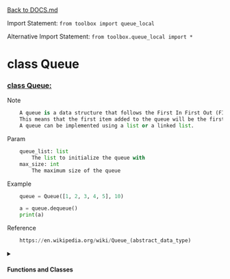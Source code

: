 [Back to DOCS.md](DOCS.md)

Import Statement: `from toolbox import queue_local`

Alternative Import Statement: `from toolbox.queue_local import *`

# class Queue #

### [class Queue:](./../toolbox/queue_local.py#L2) 

Note

```python
    A queue is a data structure that follows the First In First Out (FIFO) principle.
    This means that the first item added to the queue will be the first item removed from the queue.
    A queue can be implemented using a list or a linked list.
```

Param

```python
    queue_list: list
        The list to initialize the queue with
    max_size: int
        The maximum size of the queue
```

Example

```python
    queue = Queue([1, 2, 3, 4, 5], 10)

    a = queue.dequeue()
    print(a)
```

Reference

```python
    https://en.wikipedia.org/wiki/Queue_(abstract_data_type)
```


 <details>
<summary>

#### Functions and Classes

</summary>

# function Queue.init #

### [def __init__(self, queue_list: list = None, max_size: int = None):](./../toolbox/queue_local.py#L30) 

Note

```python
        If the queue_list is not None, then the queue will be initialized with the list
        If the max_size is not None, then the queue will be initialized with the max_size
```

Param

```python
        queue_list: list
            The list to initialize the queue with
        max_size: int
            The maximum size of the queue
```

Return

```python
        None
```

Example

```python
        queue = Queue([1, 2, 3, 4, 5], 10)

        a = queue.dequeue()
        print(a)
```

# function Queue.enqueue #

### [def enqueue(self, item):](./../toolbox/queue_local.py#L61) 

Note

```python
        Adds the item to the end of the queue
```

Param

```python
        item: any
            The item to add to the queue
```

Return

```python
        None
```

Example

```python
        queue = Queue(max_size=10)

        queue.enqueue(1)
        queue.enqueue(2)
        queue.enqueue(3)
        print(queue)
```

# function Queue.dequeue #

### [def dequeue(self):](./../toolbox/queue_local.py#L90) 

Note

```python
        Removes the first item from the queue
```

Param

```python
        None
```

Return

```python
        item: any
            The item that was removed from the queue
```

Example

```python
        queue = Queue(max_size=10)

        queue.enqueue(1)
        queue.enqueue(2)
        queue.enqueue(3)

        a = queue.dequeue()
        print(a)
```

# function Queue.size #

### [def size(self) -> int:](./../toolbox/queue_local.py#L118) 

Note

```python
        Returns the size of the queue
```

Param

```python
        None
```

Return

```python
        size: int
            The size of the queue
```

Example

```python
        queue = Queue(max_size=10)

        queue.enqueue(1)
        queue.enqueue(2)
        queue.enqueue(3)

        print(queue.size())
```

# function Queue.is_empty #

### [def is_empty(self) -> bool:](./../toolbox/queue_local.py#L146) 

Note

```python
        Returns True if the queue is empty, False otherwise
```

Param

```python
        None
```

Return

```python
        is_empty: bool
            True if the queue is empty, False otherwise
```

Example

```python
        queue = Queue(max_size=10)

        queue.enqueue(1)
        queue.enqueue(2)

        print(queue.is_empty())
```

# function Queue.peek #

### [def peek(self):](./../toolbox/queue_local.py#L173) 

Note

```python
        Returns the first item in the queue without removing it
```

Param

```python
        None
```

Return

```python
        item: any
            The first item in the queue
```

Example

```python
        queue = Queue(max_size=10)

        queue.enqueue(1)
        queue.enqueue(2)
        queue.enqueue(3)

        a = queue.peek()
        print(a)
```

# function Queue.get_list #

### [def get_list(self):](./../toolbox/queue_local.py#L201) 

Note

```python
        Returns the list of items in the queue
```

Param

```python
        None
```

Return

```python
        list: list
            The list of items in the queue
```

Example

```python
        queue = Queue(max_size=10)

        queue.enqueue(1)
        queue.enqueue(2)
        queue.enqueue(3)

        a = queue.get_list()
        print(a)
```

# function Queue.len #

### [def __len__(self):](./../toolbox/queue_local.py#L230) 

Note

```python
        Returns the size of the queue
```

Param

```python
        None
```

Return

```python
        size: int
            The size of the queue
```

Example

```python
        queue = Queue(max_size=10)

        queue.enqueue(1)
        queue.enqueue(2)

        print(len(queue))
```

# function Queue.copy #

### [def copy(self):](./../toolbox/queue_local.py#L256) 

Note

```python
        Returns a copy of the queue
```

Param

```python
        None
```

Return

```python
        new_queue: Queue
            A copy of the queue
```

Example

```python
        queue = Queue(max_size=10)

        queue.enqueue(1)
        queue.enqueue(2)
        queue.enqueue(3)

        new_queue = queue.copy()
        print(new_queue)
```

# function Queue.copy #

### [def __copy__(self):](./../toolbox/queue_local.py#L288) 

Note

```python
        Returns a copy of the queue
```

Param

```python
        None
```

Return

```python
        new_queue: Queue
            A copy of the queue
```

Example

```python
        queue = Queue(max_size=10)

        queue.enqueue(1)
        queue.enqueue(2)
        queue.enqueue(3)

        new_queue = queue.copy()
        print(new_queue)
```

# function Queue.eq #

### [def __eq__(self, other):](./../toolbox/queue_local.py#L317) 

Note

```python
        Returns True if the queues are equal, False otherwise
```

Param

```python
        other: Queue
            The other queue to compare to
```

Return

```python
        is_equal: bool
            True if the queues are equal, False otherwise
```

Example

```python
        queue = Queue([1, 2, 3, 4, 5], max_size=10)
        other = Queue([1, 2, 3, 4, 5], max_size=10)

        print(queue == other)
```

# function Queue.ne #

### [def __ne__(self, other):](./../toolbox/queue_local.py#L348) 

Note

```python
        Returns True if the queues are not equal, False otherwise
```

Param

```python
        other: Queue
            The other queue to compare to
```

Return

```python
        is_not_equal: bool
            True if the queues are not equal, False otherwise
```

Example

```python
        queue = Queue([1, 2, 3, 4, 5], max_size=10)
        other = Queue([1, 2, 3, 4, 5], max_size=10)

        print(queue != other)
```

# function Queue.getitem #

### [def __getitem__(self, index):](./../toolbox/queue_local.py#L373) 

Note

```python
        Returns the item at the given index
```

Param

```python
        index: int
            The index of the item to get
```

Return

```python
        item: any
            The item at the given index
```

Example

```python
        queue = Queue([1, 2, 3, 4, 5], max_size=10)

        print(queue[2])
```

# function Queue.setitem #

### [def __setitem__(self, index, value):](./../toolbox/queue_local.py#L397) 

Note

```python
        Sets the item at the given index to the given value
```

Param

```python
        index: int
            The index of the item to set
        value: any
            The value to set the item to
```

Return

```python
        None
```

Example

```python
        queue = Queue([1, 2, 3, 4, 5], max_size=10)

        queue[2] = 10
        print(queue)
```

# function Queue.delitem #

### [def __delitem__(self, index):](./../toolbox/queue_local.py#L423) 

Note

```python
        Deletes the item at the given index
```

Param

```python
        index: int
            The index of the item to delete
```

Return

```python
        None
```

Example

```python
        queue = Queue([1, 2, 3, 4, 5], max_size=10)

        del queue[2]
        print(queue)
```

# function Queue.iter #

### [def __iter__(self):](./../toolbox/queue_local.py#L447) 

Note

```python
        Returns an iterator for the queue
```

Param

```python
        None
```

Return

```python
        iter: iter
            An iterator for the queue
```

Example

```python
        queue = Queue([1, 2, 3, 4, 5], max_size=10)

        for item in queue:
            print(item)
```

# function Queue.reversed #

### [def __reversed__(self):](./../toolbox/queue_local.py#L471) 

Note

```python
        Returns an iterator for the queue in reverse order
```

Param

```python
        None
```

Return

```python
        reversed: iter
            An iterator for the queue in reverse order
```

Example

```python
        queue = Queue([1, 2, 3, 4, 5], max_size=10)

        for item in reversed(queue):
            print(item)
```

# function Queue.contains #

### [def __contains__(self, item):](./../toolbox/queue_local.py#L495) 

Note

```python
        Returns True if the item is in the queue, False otherwise
```

Param

```python
        item: any
            The item to check for
```

Return

```python
        is_in: bool
            True if the item is in the queue, False otherwise
```

Example

```python
        queue = Queue([1, 2, 3, 4, 5], max_size=10)

        print(1 in queue)
```

# function Queue.add #

### [def __add__(self, other):](./../toolbox/queue_local.py#L519) 

Note

```python
        Returns a new queue with the items from both queues
```

Param

```python
        other: Queue
            The other queue to add to this queue
```

Return

```python
        new_queue: Queue
            A new queue with the items from both queues
```

Example

```python
        queue = Queue([1, 2, 3, 4, 5], max_size=10)
        other = Queue([6, 7, 8, 9, 10], max_size=10)

        new_queue = queue + other
        print(new_queue)
```

# function Queue.iadd #

### [def __iadd__(self, other):](./../toolbox/queue_local.py#L550) 

Note

```python
        Returns this queue with the items from both queues
```

Param

```python
        other: Queue
            The other queue to add to this queue
```

Return

```python
        self: Queue
            This queue with the items from both queues
```

Example

```python
        queue = Queue([1, 2, 3, 4, 5], max_size=10)
        other = Queue([6, 7, 8, 9, 10], max_size=10)

        queue += other
        print(queue)
```

# function Queue.mul #

### [def __mul__(self, other):](./../toolbox/queue_local.py#L578) 

Note

```python
        Returns a new queue with the items from this queue repeated the given number of times
```

Param

```python
        other: int
            The number of times to repeat the queue
```

Return

```python
        new_queue: Queue
            A new queue with the items from this queue repeated the given number of times
```

Example

```python
        queue = Queue([1, 2, 3, 4, 5], max_size=10)

        new_queue = queue * 3
        print(new_queue)
```

# function Queue.imul #

### [def __imul__(self, other):](./../toolbox/queue_local.py#L607) 

Note

```python
        Returns this queue with the items from this queue repeated the given number of times
```

Param

```python
        other: int
            The number of times to repeat the queue
```

Return

```python
        self: Queue
            This queue with the items from this queue repeated the given number of times
```

Example

```python
        queue = Queue([1, 2, 3, 4, 5], max_size=10)

        queue *= 3
        print(queue)
```

# function Queue.str #

### [def __str__(self):](./../toolbox/queue_local.py#L636) 

Note

```python
        Returns a string representation of the queue
```

Param

```python
        None
```

Return

```python
        string: str
            A string representation of the queue
```

Example

```python
        queue = Queue([1, 2, 3, 4, 5], max_size=10)

        print(queue)
```

</details>

